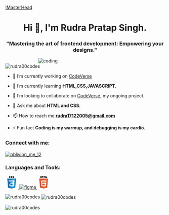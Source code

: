 [!MasterHead](https://github.com/Rudra00codes/Rudra00codes/blob/main/Github%20banner.gif)
<h1 align="center">Hi 👋, I'm Rudra Pratap Singh.</h1>
<h3 align="center">"Mastering the art of frontend development: Empowering your designs."</h3>
<img align="right" alt="coding" width="400" src="https://cdn.dribbble.com/users/1708816/screenshots/15637256/media/f9826f0af8a49462f048262a8502035b.gif">

<p align="left"> <img src="https://komarev.com/ghpvc/?username=rudra00codes&label=Profile%20views&color=0e75b6&style=flat" alt="rudra00codes" /> </p>

- 🔭 I’m currently working on [CodeVerse](file:///C:/Users/dell/Desktop/website/web_prototype.html)

- 🌱 I’m currently learning **HTML,CSS,JAVASCRIPT.**

- 👯 I’m looking to collaborate on [CodeVerse](file:///C:/Users/dell/Desktop/website/web_prototype.html), my ongoing project.

- 💬 Ask me about **HTML and CSS.**

- 📫 How to reach me **rudra17122005@gmail.com**

- ⚡ Fun fact **Coding is my warmup, and debugging is my cardio.**

<h3 align="left">Connect with me:</h3>
<p align="left">
<a href="https://instagram.com/oblivion_me_12" target="blank"><img align="center" src="https://raw.githubusercontent.com/rahuldkjain/github-profile-readme-generator/master/src/images/icons/Social/instagram.svg" alt="oblivion_me_12" height="30" width="40" /></a>
</p>

<h3 align="left">Languages and Tools:</h3>
<p align="left"> <a href="https://www.w3schools.com/css/" target="_blank" rel="noreferrer"> <img src="https://raw.githubusercontent.com/devicons/devicon/master/icons/css3/css3-original-wordmark.svg" alt="css3" width="40" height="40"/> </a> <a href="https://www.figma.com/" target="_blank" rel="noreferrer"> <img src="https://www.vectorlogo.zone/logos/figma/figma-icon.svg" alt="figma" width="40" height="40"/> </a> <a href="https://www.w3.org/html/" target="_blank" rel="noreferrer"> <img src="https://raw.githubusercontent.com/devicons/devicon/master/icons/html5/html5-original-wordmark.svg" alt="html5" width="40" height="40"/> </a> </p>

<p><img align="left" src="https://github-readme-stats.vercel.app/api/top-langs?username=rudra00codes&show_icons=true&locale=en&layout=compact" alt="rudra00codes" /></p>

<p>&nbsp;<img align="center" src="https://github-readme-stats.vercel.app/api?username=rudra00codes&show_icons=true&locale=en" alt="rudra00codes" /></p>

<p><img align="center" src="https://github-readme-streak-stats.herokuapp.com/?user=rudra00codes&" alt="rudra00codes" /></p>
